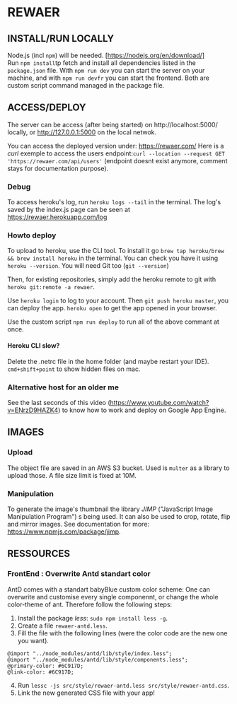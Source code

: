 # REWAER


## INSTALL/RUN LOCALLY

Node.js (incl `npm`) will be needed. [https://nodejs.org/en/download/]</br>
Run `npm install`tp fetch and install all dependencies listed in the `package.json` file. With `npm run dev` you can start the server on your machine, and with `npm run devfr` you can start the frontend. Both are custom script command managed in the package file.

## ACCESS/DEPLOY

The server can be access (after being started) on http://localhost:5000/ locally, or http://127.0.0.1:5000 on the local netwok.

You can access the deployed version under: https://rewaer.com/
Here is a *curl* exemple to access the users endpoint:`curl --location --request GET 'https://rewaer.com/api/users'` (endpoint doesnt exist anymore, comment stays for documentation purpose).

### Debug

To access heroku's log, run `heroku logs --tail` in the terminal.
The log's saved by the index.js page can be seen at https://rewaer.herokuapp.com/log

### Howto deploy

To upload to heroku, use the CLI tool. To install it go `brew tap heroku/brew && brew install heroku` in the terminal. You can check you have it using `heroku --version`. You will need Git too (`git --version`)</br>

Then, for existing repositories, simply add the heroku remote to git with `heroku git:remote -a rewaer`.

Use `heroku login` to log to your account. Then `git push heroku master`, you can deploy the app. `heroku open` to get the app opened in your browser.

Use the custom script `npm run deploy` to run all of the above commant at once.

#### Heroku CLI slow?
Delete the .netrc file in the home folder (and maybe restart your IDE).
`cmd+shift+point` to show hidden files on mac.

### Alternative host for an older me

See the last seconds of this video (https://www.youtube.com/watch?v=ENrzD9HAZK4) to know how to work and deploy on Google App Engine.


## IMAGES

### Upload

The object file are saved in an AWS S3 bucket. Used is `multer` as a library to upload those. A file size limit is fixed at 10M. 

### Manipulation

To generate the image's thumbnail the library _JIMP_ ("JavaScript Image Manipulation Program") s being used. It can also be used to crop, rotate, flip and mirror images. See documentation for more: https://www.npmjs.com/package/jimp.


## RESSOURCES

### FrontEnd : Overwrite Antd standart color

AntD comes with a standart babyBlue custom color scheme: One can overwrite and customise every single componennt, or change the whole color-theme of ant. Therefore follow the following steps:

1. Install the package _less_: `sudo npm install less -g`.
2. Create a file `rewaer-antd.less`.
3. Fill the file with the following lines (were the color code are the new one you want).

```
@import "../node_modules/antd/lib/style/index.less";
@import "../node_modules/antd/lib/style/components.less";
@primary-color: #6C917D;
@link-color: #6C917D;
```

4. Run `lessc -js src/style/rewaer-antd.less src/style/rewaer-antd.css`.
5. Link the new generated CSS file with your app! 